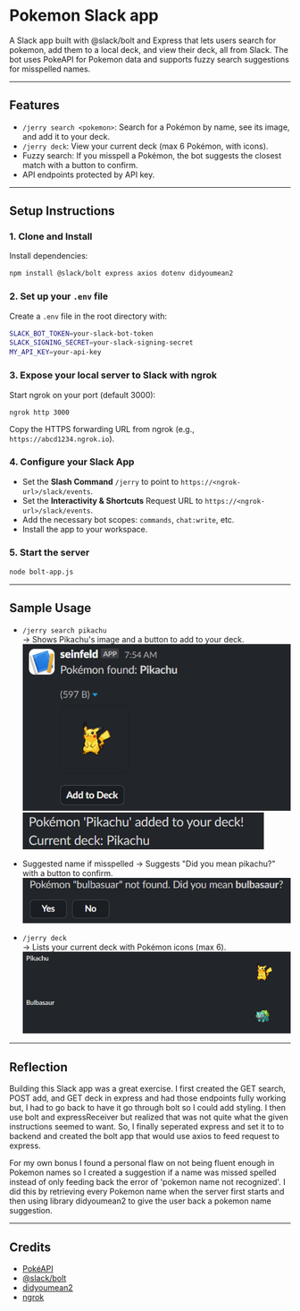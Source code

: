 # Pokemon Slack app

A Slack app built with @slack/bolt and Express that lets users search for pokemon, add them to a local deck, and view their deck, all from Slack. The bot uses PokeAPI for Pokemon data and supports fuzzy search suggestions for misspelled names.

---

## Features
- `/jerry search <pokemon>`: Search for a Pokémon by name, see its image, and add it to your deck.
- `/jerry deck`: View your current deck (max 6 Pokémon, with icons).
- Fuzzy search: If you misspell a Pokémon, the bot suggests the closest match with a button to confirm.
- API endpoints protected by API key.

---

## Setup Instructions

### 1. Clone and Install
Install dependencies:
  ```sh
  npm install @slack/bolt express axios dotenv didyoumean2
```
### 2. Set up your `.env` file
Create a `.env` file in the root directory with:
```sh
SLACK_BOT_TOKEN=your-slack-bot-token
SLACK_SIGNING_SECRET=your-slack-signing-secret
MY_API_KEY=your-api-key
```

### 3. Expose your local server to Slack with ngrok

Start ngrok on your port (default 3000):
```sh
ngrok http 3000
```
Copy the HTTPS forwarding URL from ngrok (e.g., `https://abcd1234.ngrok.io`).

### 4. Configure your Slack App
- Set the **Slash Command** `/jerry` to point to `https://<ngrok-url>/slack/events`.
- Set the **Interactivity & Shortcuts** Request URL to `https://<ngrok-url>/slack/events`.
- Add the necessary bot scopes: `commands`, `chat:write`, etc.
- Install the app to your workspace.

### 5. Start the server
```sh
node bolt-app.js
```

---

## Sample Usage

- `/jerry search pikachu`  
  → Shows Pikachu's image and a button to add to your deck.
![Sample Pikachu](imgs/search-screenshot.png) 
![Sample Pikachu](imgs/add-screenshot.png)

- Suggested name if misspelled 
  → Suggests "Did you mean pikachu?" with a button to confirm.
  ![Sample Pikachu](imgs/suggestion-screenshot.png)
- `/jerry deck`  
  → Lists your current deck with Pokémon icons (max 6).
  ![Sample Pikachu](imgs/deck-screenshot.png)
---

## Reflection
Building this Slack app was a great exercise. I first created the GET search, POST add, and GET deck in express and had those endpoints fully working but, I had to go back to have it go through bolt so I could add styling. I then use bolt and expressReceiver but realized that was not quite what the given instructions seemed to want. So, I finally seperated express and set it to to backend and created the bolt app that would use axios to feed request to express. 

For my own bonus I found a personal flaw on not being fluent enough in Pokemon names so I created a suggestion if a name was missed spelled instead of only feeding back the error of 'pokemon name not recognized'. I did this by retrieving every Pokemon name when the server first starts and then using library didyoumean2 to give the user back a pokemon name suggestion.

---

## Credits
- [PokéAPI](https://pokeapi.co/)
- [@slack/bolt](https://slack.dev/bolt/)
- [didyoumean2](https://www.npmjs.com/package/didyoumean2)
- [ngrok](https://ngrok.com/)
